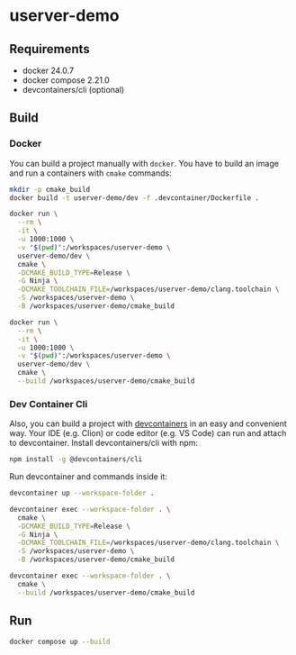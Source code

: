 # userver-demo

## Requirements
- docker 24.0.7
- docker compose 2.21.0
- devcontainers/cli (optional)

## Build

### Docker

You can build a project manually with `docker`. You have to build an image and run a containers with `cmake` commands:

```bash
mkdir -p cmake_build
docker build -t userver-demo/dev -f .devcontainer/Dockerfile .

docker run \
  --rm \
  -it \
  -u 1000:1000 \
  -v "$(pwd)":/workspaces/userver-demo \
  userver-demo/dev \
  cmake \
  -DCMAKE_BUILD_TYPE=Release \
  -G Ninja \
  -DCMAKE_TOOLCHAIN_FILE=/workspaces/userver-demo/clang.toolchain \
  -S /workspaces/userver-demo \
  -B /workspaces/userver-demo/cmake_build

docker run \
  --rm \
  -it \
  -u 1000:1000 \
  -v "$(pwd)":/workspaces/userver-demo \
  userver-demo/dev \
  cmake \
  --build /workspaces/userver-demo/cmake_build
```

### Dev Container Cli

Also, you can build a project with [devcontainers](https://containers.dev/) in an easy and convenient way.
Your IDE (e.g. Clion) or code editor (e.g. VS Code) can run and attach to devcontainer.
Install devcontainers/cli with npm:

```bash
npm install -g @devcontainers/cli
```

Run devcontainer and commands inside it:
```bash
devcontainer up --workspace-folder .

devcontainer exec --workspace-folder . \
  cmake \
  -DCMAKE_BUILD_TYPE=Release \
  -G Ninja \
  -DCMAKE_TOOLCHAIN_FILE=/workspaces/userver-demo/clang.toolchain \
  -S /workspaces/userver-demo \
  -B /workspaces/userver-demo/cmake_build

devcontainer exec --workspace-folder . \
  cmake \
  --build /workspaces/userver-demo/cmake_build
```

## Run

```bash
docker compose up --build
```
